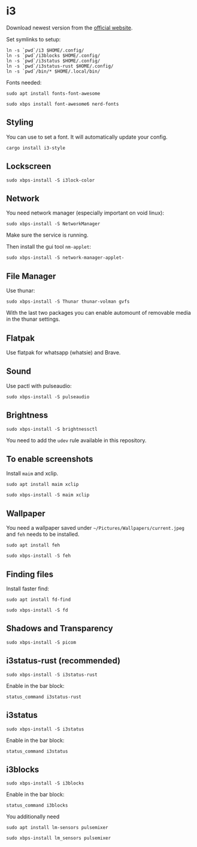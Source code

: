 # i3

Download newest version from the [official website](https://i3wm.org/docs/repositories.html).

Set symlinks to setup:

```shell
ln -s `pwd`/i3 $HOME/.config/
ln -s `pwd`/i3blocks $HOME/.config/
ln -s `pwd`/i3status $HOME/.config/
ln -s `pwd`/i3status-rust $HOME/.config/
ln -s `pwd`/bin/* $HOME/.local/bin/
```

Fonts needed:

```shell
sudo apt install fonts-font-awesome
```

```shell
sudo xbps install font-awesome6 nerd-fonts
```

## Styling

You can use [](https://github.com/altdesktop/i3-style) to set a font. It will automatically
update your config.

```shell
cargo install i3-style
```

## Lockscreen

```shell
sudo xbps-install -S i3lock-color
```

## Network

You need network manager (especially important on void linux):

```shell
sudo xbps-install -S NetworkManager
```

Make sure the service is running.

Then install the gui tool `nm-applet`:

```shell
sudo xbps-install -S network-manager-applet-
```

## File Manager

Use thunar:

```shell
sudo xbps-install -S Thunar thunar-volman gvfs
```

With the last two packages you can enable automount of removable media in the
thunar settings.

## Flatpak

Use flatpak for whatsapp (whatsie) and Brave.

## Sound

Use pactl with pulseaudio:

```shell
sudo xbps-install -S pulseaudio
```

## Brightness

```shell
sudo xbps-install -S brightnessctl
```

You need to add the `udev` rule available in this repository.

## To enable screenshots

Install `maim` and xclip.

```shell
sudo apt install maim xclip
```

```shell
sudo xbps-install -S maim xclip
```

## Wallpaper

You need a wallpaper saved under `~/Pictures/Wallpapers/current.jpeg` and `feh`
needs to be installed.

```shell
sudo apt install feh
```

```shell
sudo xbps-install -S feh
```

## Finding files

Install faster find:

```shell
sudo apt install fd-find
```

```shell
sudo xbps-install -S fd
```

## Shadows and Transparency

```shell
sudo xbps-install -S picom
```

## i3status-rust (recommended)

```shell
sudo xbps-install -S i3status-rust
```

Enable in the bar block:

```text
status_command i3status-rust
```

## i3status

```shell
sudo xbps-install -S i3status
```

Enable in the bar block:

```text
status_command i3status
```

## i3blocks

```shell
sudo xbps-install -S i3blocks
```

Enable in the bar block:

```text
status_command i3blocks
```

You additionally need

```shell
sudo apt install lm-sensors pulsemixer
```

```shell
sudo xbps-install lm_sensors pulsemixer
```
